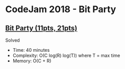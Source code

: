 # CodeJam 2018 - Bit Party

## [Bit Party (11pts, 21pts)](https://codingcompetitions.withgoogle.com/codejam/round/0000000000007883/000000000002fff6)

Solved

* Time: 40 minutes
* Complexity: O(C log(R) log(T)) where T = max time
* Memory: O(C + R)
